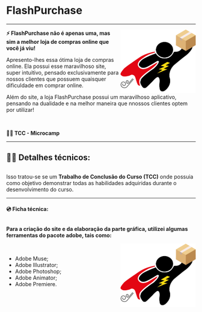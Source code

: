 # <h1>FlashPurchase</h1>

---

<img align="right" width="200px" src="images/logo_flashpurchase.png">

<b>
<p>⚡ FlashPurchase não é apenas uma, mas sim a melhor loja de compras online que você já viu!</p>
</b>

<p>Apresento-lhes essa ótima loja de compras online. Ela possui esse maravilhoso site, super intuitivo, pensado exclusivamente para nossos clientes que possuem quaisquer dificuldade em comprar online.</p>

<p>Além do site, a loja FlashPurchase possui um maravilhoso aplicativo, pensando na dualidade e na melhor maneira que nnossos clientes optem por utilizar! </p>

<br>

<b>👨‍🎓 TCC - Microcamp</b>

---

<h2>👨‍💻 Detalhes técnicos: </h2>

##

<p>Isso tratou-se se um <b>Trabalho de Conclusão do Curso (TCC)</b> onde possuia como objetivo demonstrar todas as habilidades adquiridas durante o desenvolvimento do curso.</p>

---

<h4>💿 Ficha técnica: </h4>

##

<b>Para a criação do site e da elaboração da parte gráfica, utilizei algumas ferramentas do pacote adobe, tais como: </b>

<img align="right" width="200px" src="images/logo_flashpurchase.png">

<br>

- Adobe Muse;
- Adobe Illustrator;
- Adobe Photoshop;
- Adobe Animator;
- Adobe Premiere.

